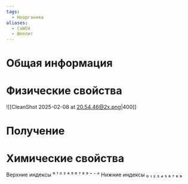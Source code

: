 ```yaml
---
tags:
  - Неорганика
aliases:
  - CaWO4
  - Шеелит
---
```

# Общая информация
# Физические свойства
![[CleanShot 2025-02-08 at 20.54.46@2x.png|400]]
# Получение
# Химические свойства

Верхние индексы ⁰ ¹ ² ³ ⁴ ⁵ ⁶ ⁷ ⁸ ⁹ ⁺ ⁻ °
Нижние индексы ₀ ₁ ₂ ₃ ₄ ₅ ₆ ₇ ₈ ₉ 